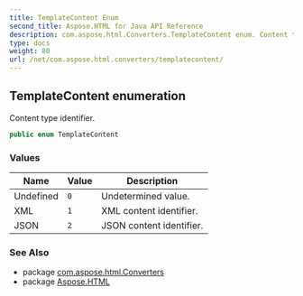 ```yaml
---
title: TemplateContent Enum
second_title: Aspose.HTML for Java API Reference
description: com.aspose.html.Converters.TemplateContent enum. Content type identifier
type: docs
weight: 80
url: /net/com.aspose.html.converters/templatecontent/
---
```

## TemplateContent enumeration

Content type identifier.

```java
public enum TemplateContent
```

### Values

| Name | Value | Description |
| --- | --- | --- |
| Undefined | `0` | Undetermined value. |
| XML | `1` | XML content identifier. |
| JSON | `2` | JSON content identifier. |

### See Also

* package [com.aspose.html.Converters](../../com.aspose.html.converters/)
* package [Aspose.HTML](../../)
